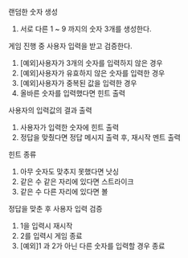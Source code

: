 랜덤한 숫자 생성
1. 서로 다른 1 ~ 9 까지의 숫자 3개를 생성한다.

게임 진행 중 사용자 입력을 받고 검증한다.
1. [예외]사용자가 3개의 숫자를 입력하지 않은 경우
2. [예외]사용자가 유효하지 않은 숫자를 입력한 경우
3. [예외]사용자가 중복된 값을 입력한 경우
5. 올바른 숫자를 입력했다면 힌트 출력 

사용자의 입력값의 결과 출력
1. 사용자가 입력한 숫자에 힌트 출력
2. 정답을 맞췄다면 정답 메시지 출력 후, 재시작 멘트 출력

힌트 종류
1. 아무 숫자도 맞추지 못했다면 낫싱
2. 같은 수 같은 자리에 있다면 스트라이크
3. 같은 수 다른 자리에 있다면 볼

정답을 맞춘 후 사용자 입력 검증
1. 1을 입력시 재시작
2. 2를 입력시 게임 종료
3. [예외]1 과 2가 아닌 다른 숫자를 입력할 경우 종료